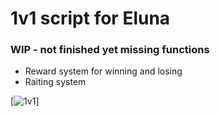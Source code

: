 # 1v1 script for Eluna

### WIP - not finished yet missing functions

- Reward system for winning and losing
- Raiting system

[![1v1](https://i.ibb.co/brwyJ8r/image.png)]
